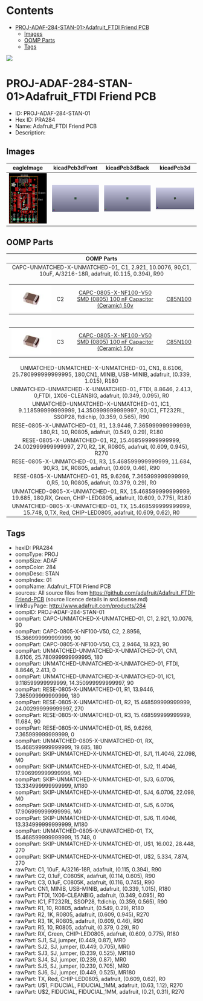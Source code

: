 



Contents
========

* [PROJ-ADAF-284-STAN-01>Adafruit_FTDI Friend PCB](#proj-adaf-284-stan-01adafruit_ftdi-friend-pcb)
	* [Images](#images)
	* [OOMP Parts](#oomp-parts)
	* [Tags](#tags)
  
![][im]
# PROJ-ADAF-284-STAN-01>Adafruit_FTDI Friend PCB

- ID: PROJ-ADAF-284-STAN-01
- Hex ID: PRA284
- Name: Adafruit_FTDI Friend PCB
- Description: 

## Images
  
  

|eagleImage|kicadPcb3dFront|kicadPcb3dBack|kicadPcb3d|
| :---: | :---: | :---: | :---: |
|[![eagleImage](eagleImage_140.png)](eagleImage_600.png)|[![kicadPcb3dFront](kicadPcb3dFront_140.png)](kicadPcb3dFront_600.png)|[![kicadPcb3dBack](kicadPcb3dBack_140.png)](kicadPcb3dBack_600.png)|[![kicadPcb3d](kicadPcb3d_140.png)](kicadPcb3d_600.png)|

## OOMP Parts
  

|OOMP Parts|
| :---: |
|CAPC-UNMATCHED-X-UNMATCHED-01, C1, 2.921, 10.0076, 90,C1, 10uF, A/3216-18R, adafruit, (0.115, 0.394), R90|
|<table><tr><td>![CAPC-0805-X-NF100-V50](https://raw.githubusercontent.com/oomlout/oomlout_OOMP_parts/main/CAPC-0805-X-NF100-V50/image_140.jpg)</td><td> C2</td><td>[CAPC-0805-X-NF100-V50<br>SMD (0805) 100 nF Capacitor (Ceramic) 50v](https://github.com/oomlout/oomlout_OOMP_parts/tree/main/CAPC-0805-X-NF100-V50/)</td><td>[C85N100](https://github.com/oomlout/oomlout_OOMP_parts/tree/main/CAPC-0805-X-NF100-V50/)</td></tr></table>|
|<table><tr><td>![CAPC-0805-X-NF100-V50](https://raw.githubusercontent.com/oomlout/oomlout_OOMP_parts/main/CAPC-0805-X-NF100-V50/image_140.jpg)</td><td> C3</td><td>[CAPC-0805-X-NF100-V50<br>SMD (0805) 100 nF Capacitor (Ceramic) 50v](https://github.com/oomlout/oomlout_OOMP_parts/tree/main/CAPC-0805-X-NF100-V50/)</td><td>[C85N100](https://github.com/oomlout/oomlout_OOMP_parts/tree/main/CAPC-0805-X-NF100-V50/)</td></tr></table>|
|UNMATCHED-UNMATCHED-X-UNMATCHED-01, CN1, 8.6106, 25.780999999999995, 180,CN1, MINIB, USB-MINIB, adafruit, (0.339, 1.015), R180|
|UNMATCHED-UNMATCHED-X-UNMATCHED-01, FTDI, 8.8646, 2.413, 0,FTDI, 1X06-CLEANBIG, adafruit, (0.349, 0.095), R0|
|UNMATCHED-UNMATCHED-X-UNMATCHED-01, IC1, 9.118599999999999, 14.350999999999997, 90,IC1, FT232RL, SSOP28, ftdichip, (0.359, 0.565), R90|
|RESE-0805-X-UNMATCHED-01, R1, 13.9446, 7.365999999999999, 180,R1, 10, R0805, adafruit, (0.549, 0.29), R180|
|RESE-0805-X-UNMATCHED-01, R2, 15.468599999999999, 24.002999999999997, 270,R2, 1K, R0805, adafruit, (0.609, 0.945), R270|
|RESE-0805-X-UNMATCHED-01, R3, 15.468599999999999, 11.684, 90,R3, 1K, R0805, adafruit, (0.609, 0.46), R90|
|RESE-0805-X-UNMATCHED-01, R5, 9.6266, 7.365999999999999, 0,R5, 10, R0805, adafruit, (0.379, 0.29), R0|
|UNMATCHED-0805-X-UNMATCHED-01, RX, 15.468599999999999, 19.685, 180,RX, Green, CHIP-LED0805, adafruit, (0.609, 0.775), R180|
|UNMATCHED-0805-X-UNMATCHED-01, TX, 15.468599999999999, 15.748, 0,TX, Red, CHIP-LED0805, adafruit, (0.609, 0.62), R0|

## Tags

- hexID: PRA284
- oompType: PROJ
- oompSize: ADAF
- oompColor: 284
- oompDesc: STAN
- oompIndex: 01
- oompName: Adafruit_FTDI Friend PCB
- sources: All source files from https://github.com/adafruit/Adafruit_FTDI-Friend-PCB (source licence details in srcLicense.md)
- linkBuyPage: http://www.adafruit.com/products/284
- oompID: PROJ-ADAF-284-STAN-01
- oompPart: CAPC-UNMATCHED-X-UNMATCHED-01, C1, 2.921, 10.0076, 90
- oompPart: CAPC-0805-X-NF100-V50, C2, 2.8956, 15.366999999999999, 90
- oompPart: CAPC-0805-X-NF100-V50, C3, 2.9464, 18.923, 90
- oompPart: UNMATCHED-UNMATCHED-X-UNMATCHED-01, CN1, 8.6106, 25.780999999999995, 180
- oompPart: UNMATCHED-UNMATCHED-X-UNMATCHED-01, FTDI, 8.8646, 2.413, 0
- oompPart: UNMATCHED-UNMATCHED-X-UNMATCHED-01, IC1, 9.118599999999999, 14.350999999999997, 90
- oompPart: RESE-0805-X-UNMATCHED-01, R1, 13.9446, 7.365999999999999, 180
- oompPart: RESE-0805-X-UNMATCHED-01, R2, 15.468599999999999, 24.002999999999997, 270
- oompPart: RESE-0805-X-UNMATCHED-01, R3, 15.468599999999999, 11.684, 90
- oompPart: RESE-0805-X-UNMATCHED-01, R5, 9.6266, 7.365999999999999, 0
- oompPart: UNMATCHED-0805-X-UNMATCHED-01, RX, 15.468599999999999, 19.685, 180
- oompPart: SKIP-UNMATCHED-X-UNMATCHED-01, SJ1, 11.4046, 22.098, M0
- oompPart: SKIP-UNMATCHED-X-UNMATCHED-01, SJ2, 11.4046, 17.906999999999996, M0
- oompPart: SKIP-UNMATCHED-X-UNMATCHED-01, SJ3, 6.0706, 13.334999999999999, M180
- oompPart: SKIP-UNMATCHED-X-UNMATCHED-01, SJ4, 6.0706, 22.098, M0
- oompPart: SKIP-UNMATCHED-X-UNMATCHED-01, SJ5, 6.0706, 17.906999999999996, M0
- oompPart: SKIP-UNMATCHED-X-UNMATCHED-01, SJ6, 11.4046, 13.334999999999999, M180
- oompPart: UNMATCHED-0805-X-UNMATCHED-01, TX, 15.468599999999999, 15.748, 0
- oompPart: SKIP-UNMATCHED-X-UNMATCHED-01, U$1, 16.002, 28.448, 270
- oompPart: SKIP-UNMATCHED-X-UNMATCHED-01, U$2, 5.334, 7.874, 270
- rawPart: C1, 10uF, A/3216-18R, adafruit, (0.115, 0.394), R90
- rawPart: C2, 0.1uF, C0805K, adafruit, (0.114, 0.605), R90
- rawPart: C3, 0.1uF, C0805K, adafruit, (0.116, 0.745), R90
- rawPart: CN1, MINIB, USB-MINIB, adafruit, (0.339, 1.015), R180
- rawPart: FTDI, 1X06-CLEANBIG, adafruit, (0.349, 0.095), R0
- rawPart: IC1, FT232RL, SSOP28, ftdichip, (0.359, 0.565), R90
- rawPart: R1, 10, R0805, adafruit, (0.549, 0.29), R180
- rawPart: R2, 1K, R0805, adafruit, (0.609, 0.945), R270
- rawPart: R3, 1K, R0805, adafruit, (0.609, 0.46), R90
- rawPart: R5, 10, R0805, adafruit, (0.379, 0.29), R0
- rawPart: RX, Green, CHIP-LED0805, adafruit, (0.609, 0.775), R180
- rawPart: SJ1, SJ, jumper, (0.449, 0.87), MR0
- rawPart: SJ2, SJ, jumper, (0.449, 0.705), MR0
- rawPart: SJ3, SJ, jumper, (0.239, 0.525), MR180
- rawPart: SJ4, SJ, jumper, (0.239, 0.87), MR0
- rawPart: SJ5, SJ, jumper, (0.239, 0.705), MR0
- rawPart: SJ6, SJ, jumper, (0.449, 0.525), MR180
- rawPart: TX, Red, CHIP-LED0805, adafruit, (0.609, 0.62), R0
- rawPart: U$1, FIDUCIAL, FIDUCIAL_1MM, adafruit, (0.63, 1.12), R270
- rawPart: U$2, FIDUCIAL, FIDUCIAL_1MM, adafruit, (0.21, 0.31), R270



[im]: kicadPcb3d_450.png
